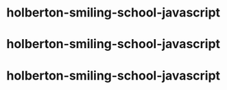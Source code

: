 # holberton-smiling-school-javascript
# holberton-smiling-school-javascript
# holberton-smiling-school-javascript
